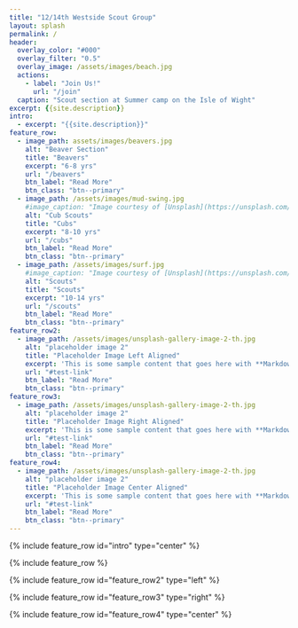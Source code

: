 ```yaml
---
title: "12/14th Westside Scout Group"
layout: splash
permalink: /
header:
  overlay_color: "#000"
  overlay_filter: "0.5"
  overlay_image: /assets/images/beach.jpg
  actions:
    - label: "Join Us!"
      url: "/join"
  caption: "Scout section at Summer camp on the Isle of Wight"
excerpt: {{site.description}}
intro: 
  - excerpt: "{{site.description}}"
feature_row:
  - image_path: assets/images/beavers.jpg
    alt: "Beaver Section"
    title: "Beavers"
    excerpt: "6-8 yrs"
    url: "/beavers"
    btn_label: "Read More"
    btn_class: "btn--primary"
  - image_path: /assets/images/mud-swing.jpg
    #image_caption: "Image courtesy of [Unsplash](https://unsplash.com/)"
    alt: "Cub Scouts"
    title: "Cubs"
    excerpt: "8-10 yrs"
    url: "/cubs"
    btn_label: "Read More"
    btn_class: "btn--primary"
  - image_path: /assets/images/surf.jpg
    #image_caption: "Image courtesy of [Unsplash](https://unsplash.com/)"
    alt: "Scouts"
    title: "Scouts"
    excerpt: "10-14 yrs"
    url: "/scouts"
    btn_label: "Read More"
    btn_class: "btn--primary"
feature_row2:
  - image_path: /assets/images/unsplash-gallery-image-2-th.jpg
    alt: "placeholder image 2"
    title: "Placeholder Image Left Aligned"
    excerpt: 'This is some sample content that goes here with **Markdown** formatting. Left aligned with `type="left"`'
    url: "#test-link"
    btn_label: "Read More"
    btn_class: "btn--primary"
feature_row3:
  - image_path: /assets/images/unsplash-gallery-image-2-th.jpg
    alt: "placeholder image 2"
    title: "Placeholder Image Right Aligned"
    excerpt: 'This is some sample content that goes here with **Markdown** formatting. Right aligned with `type="right"`'
    url: "#test-link"
    btn_label: "Read More"
    btn_class: "btn--primary"
feature_row4:
  - image_path: /assets/images/unsplash-gallery-image-2-th.jpg
    alt: "placeholder image 2"
    title: "Placeholder Image Center Aligned"
    excerpt: 'This is some sample content that goes here with **Markdown** formatting. Centered with `type="center"`'
    url: "#test-link"
    btn_label: "Read More"
    btn_class: "btn--primary"
---
```


{% include feature_row id="intro" type="center" %}

{% include feature_row %}

{% include feature_row id="feature_row2" type="left" %}

{% include feature_row id="feature_row3" type="right" %}

{% include feature_row id="feature_row4" type="center" %}